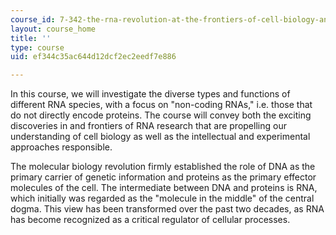 ```yaml
---
course_id: 7-342-the-rna-revolution-at-the-frontiers-of-cell-biology-and-molecular-medicine-fall-2016
layout: course_home
title: ''
type: course
uid: ef344c35ac644d12dcf2ec2eedf7e886

---
```

In this course, we will investigate the diverse types and functions of different RNA species, with a focus on "non-coding RNAs," i.e. those that do not directly encode proteins. The course will convey both the exciting discoveries in and frontiers of RNA research that are propelling our understanding of cell biology as well as the intellectual and experimental approaches responsible.

The molecular biology revolution firmly established the role of DNA as the primary carrier of genetic information and proteins as the primary effector molecules of the cell. The intermediate between DNA and proteins is RNA, which initially was regarded as the "molecule in the middle" of the central dogma. This view has been transformed over the past two decades, as RNA has become recognized as a critical regulator of cellular processes.
